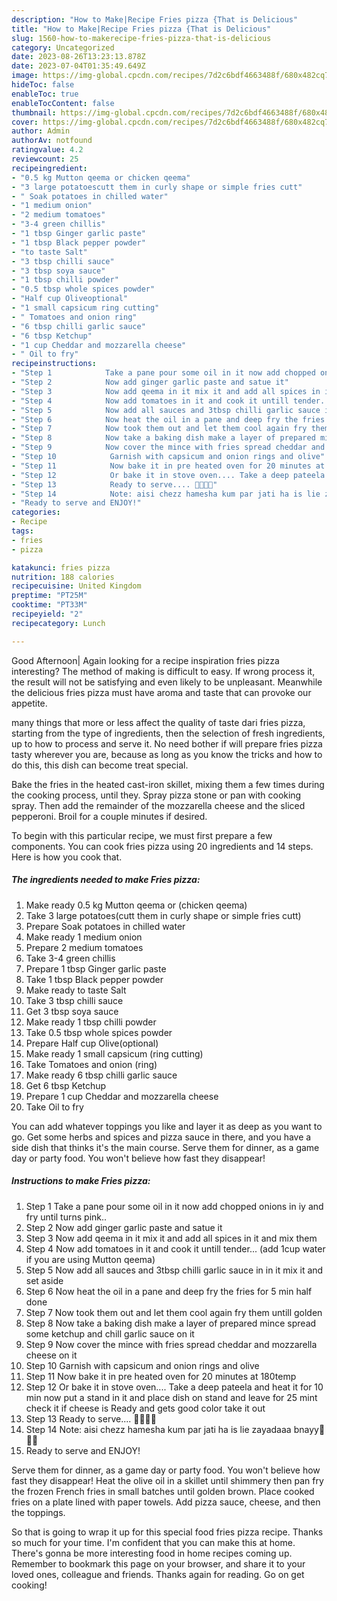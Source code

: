 ```yaml
---
description: "How to Make|Recipe Fries pizza {That is Delicious"
title: "How to Make|Recipe Fries pizza {That is Delicious"
slug: 1560-how-to-makerecipe-fries-pizza-that-is-delicious
category: Uncategorized
date: 2023-08-26T13:23:13.878Z
date: 2023-07-04T01:35:49.649Z
image: https://img-global.cpcdn.com/recipes/7d2c6bdf4663488f/680x482cq70/fries-pizza-recipe-main-photo.jpg
hideToc: false
enableToc: true
enableTocContent: false
thumbnail: https://img-global.cpcdn.com/recipes/7d2c6bdf4663488f/680x482cq70/fries-pizza-recipe-main-photo.jpg
cover: https://img-global.cpcdn.com/recipes/7d2c6bdf4663488f/680x482cq70/fries-pizza-recipe-main-photo.jpg
author: Admin
authorAv: notfound
ratingvalue: 4.2
reviewcount: 25
recipeingredient:
- "0.5 kg Mutton qeema or chicken qeema"
- "3 large potatoescutt them in curly shape or simple fries cutt"
- " Soak potatoes in chilled water"
- "1 medium onion"
- "2 medium tomatoes"
- "3-4 green chillis"
- "1 tbsp Ginger garlic paste"
- "1 tbsp Black pepper powder"
- "to taste Salt"
- "3 tbsp chilli sauce"
- "3 tbsp soya sauce"
- "1 tbsp chilli powder"
- "0.5 tbsp whole spices powder"
- "Half cup Oliveoptional"
- "1 small capsicum ring cutting"
- " Tomatoes and onion ring"
- "6 tbsp chilli garlic sauce"
- "6 tbsp Ketchup"
- "1 cup Cheddar and mozzarella cheese"
- " Oil to fry"
recipeinstructions:
- "Step 1            Take a pane pour some oil in it now add chopped onions in iy and fry until turns pink.."
- "Step 2            Now add ginger garlic paste and satue it"
- "Step 3            Now add qeema in it mix it and add all spices in it and mix them"
- "Step 4            Now add tomatoes in it and cook it untill tender... (add 1cup water if you are using Mutton qeema)"
- "Step 5            Now add all sauces and 3tbsp chilli garlic sauce in in it mix it and set aside"
- "Step 6            Now heat the oil in a pane and deep fry the fries for 5 min half done"
- "Step 7            Now took them out and let them cool again fry them untill golden"
- "Step 8            Now take a baking dish make a layer of prepared mince spread some ketchup and chill garlic sauce on it"
- "Step 9            Now cover the mince with fries spread cheddar and mozzarella cheese on it"
- "Step 10            Garnish with capsicum and onion rings and olive"
- "Step 11            Now bake it in pre heated oven for 20 minutes at 180temp"
- "Step 12            Or bake it in stove oven.... Take a deep pateela and heat it for 10 min now put a stand in it and place dish on stand and leave for 25 mint check it if cheese is Ready and gets good color take it out"
- "Step 13            Ready to serve.... 🤤🤤🤤🤤"
- "Step 14            Note: aisi chezz hamesha kum par jati ha is lie zayadaaa bnayy🤣🤣🙄"
- "Ready to serve and ENJOY!"
categories:
- Recipe
tags:
- fries
- pizza

katakunci: fries pizza 
nutrition: 188 calories
recipecuisine: United Kingdom
preptime: "PT25M"
cooktime: "PT33M"
recipeyield: "2"
recipecategory: Lunch

---
```



Good Afternoon| Again looking for a recipe inspiration fries pizza interesting? The method of making is difficult to easy. If wrong process it, the result will not be satisfying and even likely to be unpleasant. Meanwhile the delicious fries pizza must have aroma and taste that can provoke our appetite.






many things that more or less affect the quality of taste dari fries pizza, starting from the type of ingredients, then the selection of fresh ingredients, up to how to process and serve it. No need bother if will prepare fries pizza tasty wherever you are, because as long as you know the tricks and how to do this, this dish can become treat special.


Bake the fries in the heated cast-iron skillet, mixing them a few times during the cooking process, until they. Spray pizza stone or pan with cooking spray. Then add the remainder of the mozzarella cheese and the sliced pepperoni. Broil for a couple minutes if desired.


To begin with this particular recipe, we must first prepare a few components. You can cook fries pizza using 20 ingredients and 14 steps. Here is how you cook that.

<!--inarticleads1-->

##### The ingredients needed to make Fries pizza:

1. Make ready 0.5 kg Mutton qeema or (chicken qeema)
1. Take 3 large potatoes(cutt them in curly shape or simple fries cutt)
1. Prepare  Soak potatoes in chilled water
1. Make ready 1 medium onion
1. Prepare 2 medium tomatoes
1. Take 3-4 green chillis
1. Prepare 1 tbsp Ginger garlic paste
1. Take 1 tbsp Black pepper powder
1. Make ready to taste Salt
1. Take 3 tbsp chilli sauce
1. Get 3 tbsp soya sauce
1. Make ready 1 tbsp chilli powder
1. Take 0.5 tbsp whole spices powder
1. Prepare Half cup Olive(optional)
1. Make ready 1 small capsicum (ring cutting)
1. Take  Tomatoes and onion (ring)
1. Make ready 6 tbsp chilli garlic sauce
1. Get 6 tbsp Ketchup
1. Prepare 1 cup Cheddar and mozzarella cheese
1. Take  Oil to fry


You can add whatever toppings you like and layer it as deep as you want to go. Get some herbs and spices and pizza sauce in there, and you have a side dish that thinks it&#39;s the main course. Serve them for dinner, as a game day or party food. You won&#39;t believe how fast they disappear! 

<!--inarticleads2-->

##### Instructions to make Fries pizza:

1. Step 1            Take a pane pour some oil in it now add chopped onions in iy and fry until turns pink..
1. Step 2            Now add ginger garlic paste and satue it
1. Step 3            Now add qeema in it mix it and add all spices in it and mix them
1. Step 4            Now add tomatoes in it and cook it untill tender... (add 1cup water if you are using Mutton qeema)
1. Step 5            Now add all sauces and 3tbsp chilli garlic sauce in in it mix it and set aside
1. Step 6            Now heat the oil in a pane and deep fry the fries for 5 min half done
1. Step 7            Now took them out and let them cool again fry them untill golden
1. Step 8            Now take a baking dish make a layer of prepared mince spread some ketchup and chill garlic sauce on it
1. Step 9            Now cover the mince with fries spread cheddar and mozzarella cheese on it
1. Step 10            Garnish with capsicum and onion rings and olive
1. Step 11            Now bake it in pre heated oven for 20 minutes at 180temp
1. Step 12            Or bake it in stove oven.... Take a deep pateela and heat it for 10 min now put a stand in it and place dish on stand and leave for 25 mint check it if cheese is Ready and gets good color take it out
1. Step 13            Ready to serve.... 🤤🤤🤤🤤
1. Step 14            Note: aisi chezz hamesha kum par jati ha is lie zayadaaa bnayy🤣🤣🙄
1. Ready to serve and ENJOY!

Serve them for dinner, as a game day or party food. You won&#39;t believe how fast they disappear! Heat the olive oil in a skillet until shimmery then pan fry the frozen French fries in small batches until golden brown. Place cooked fries on a plate lined with paper towels. Add pizza sauce, cheese, and then the toppings. 

So that is going to wrap it up for this special food fries pizza recipe. Thanks so much for your time. I'm confident that you can make this at home. There's gonna be more interesting food in home recipes coming up. Remember to bookmark this page on your browser, and share it to your loved ones, colleague and friends. Thanks again for reading. Go on get cooking!
